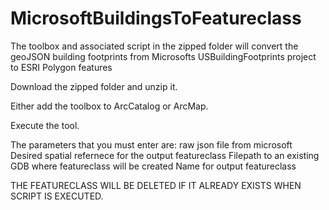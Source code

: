 # MicrosoftBuildingsToFeatureclass

The toolbox and associated script in the zipped folder will convert the geoJSON building 
footprints from Microsofts USBuildingFootprints project to ESRI Polygon features

Download the zipped folder and unzip it.

Either add the toolbox to ArcCatalog or ArcMap.

Execute the tool.

The parameters that you must enter are:
raw json file from microsoft
Desired spatial refernece for the output featureclass
Filepath to an existing GDB where featureclass will be created
Name for output featureclass

THE FEATURECLASS WILL BE DELETED IF IT ALREADY EXISTS WHEN SCRIPT IS EXECUTED.
